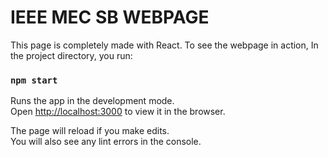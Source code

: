 # IEEE MEC SB WEBPAGE

This page is completely made with React. 
To see the webpage in action,
In the project directory, you run:

### `npm start`

Runs the app in the development mode.<br />
Open [http://localhost:3000](http://localhost:3000) to view it in the browser.

The page will reload if you make edits.<br />
You will also see any lint errors in the console.


